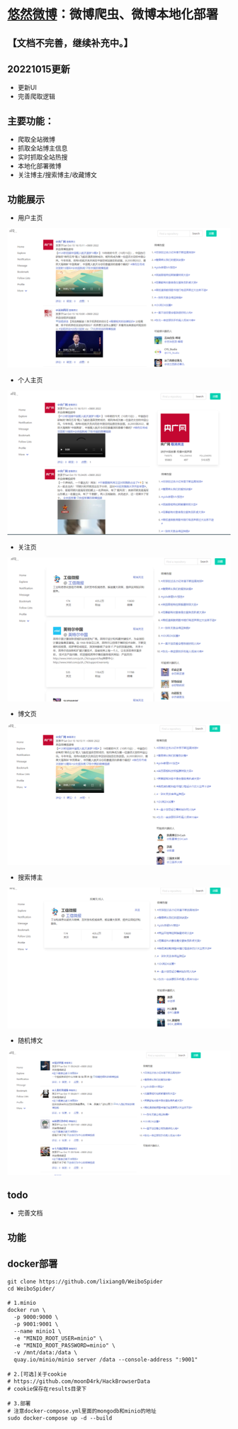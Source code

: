 

# [悠然微博](http://1.14.73.45:18089/)：微博爬虫、微博本地化部署

## 【文档不完善，继续补充中。】

## 20221015更新

- 更新UI
- 完善爬取逻辑

## 主要功能：

- 爬取全站微博
- 抓取全站博主信息
- 实时抓取全站热搜
- 本地化部署微博
- 关注博主/搜索博主/收藏博文

## 功能展示

- 用户主页

![](imgs/用户主页.png)

- 个人主页

![](imgs/个人主页.png)

- 关注页

![](imgs/关注页.png)

- 博文页

![](imgs/博文页.png)

- 搜索博主

![](imgs/搜索博主.png)

- 随机博文

![](imgs/随机博文.png)



## todo

- 完善文档

## 功能

## docker部署

```
git clone https://github.com/lixiang0/WeiboSpider
cd WeiboSpider/

# 1.minio
docker run \
  -p 9000:9000 \
  -p 9001:9001 \
  --name minio1 \
  -e "MINIO_ROOT_USER=minio" \
  -e "MINIO_ROOT_PASSWORD=minio" \
  -v /mnt/data:/data \
  quay.io/minio/minio server /data --console-address ":9001"

# 2.[可选]关于cookie 
# https://github.com/moonD4rk/HackBrowserData
# cookie保存在results目录下

# 3.部署
# 注意docker-compose.yml里面的mongodb和minio的地址
sudo docker-compose up -d --build



